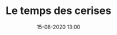 ---
title: Le temps des cerises
slug: clamecy-dessin
date: '15-08-2020 13:00'
taxonomy:
    tag: [Dessin]
    technique: [Cintiq Pro, Photoshop]
    client: [Clamecy]
vignette: 03.jpg
mission: Identité visuelle
prix: 
liens:
    - url: ../portfolio/clamecy-graphisme
      titre: Voir les supports de communication
    - url: ../portfolio/clamecy-croquis
      titre: Voir le reportage dessiné
---